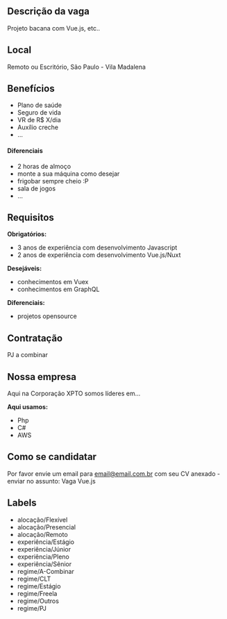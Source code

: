 <!--
==================================================
POR FAVOR, SÓ POSTE SE A VAGA FOR PARA TRABALHAR COM VUE.JS OU TECNOLOGIAS DO ECOSSISTEMA!

Exemplo: `[São Paulo/SP] Vue.JS Developer @NOME DA EMPRESA`
Exemplo: `[São Paulo/SP | Santos/SP | Remoto] Front-end Developer @NOME DA EMPRESA`
Exemplo: `[Remoto] FullStack Developer @NOME DA EMPRESA`

==================================================
-->

## Descrição da vaga

Projeto bacana com Vue.js, etc..

## Local

Remoto ou Escritório, São Paulo - Vila Madalena

## Benefícios

- Plano de saúde
- Seguro de vida
- VR de R$ X/dia
- Auxílio creche
- ...

#### Diferenciais

- 2 horas de almoço
- monte a sua máquina como desejar
- frigobar sempre cheio :P
- sala de jogos
- ...

## Requisitos

**Obrigatórios:**
- 3 anos de experiência com desenvolvimento Javascript
- 2 anos de experiência com desenvolvimento Vue.js/Nuxt

**Desejáveis:**
- conhecimentos em Vuex
- conhecimentos em GraphQL

**Diferenciais:**
- projetos opensource

## Contratação

PJ a combinar

## Nossa empresa

Aqui na Corporação XPTO somos líderes em...

**Aqui usamos:**
- Php
- C#
- AWS

## Como se candidatar

Por favor envie um email para email@email.com.br com seu CV anexado - enviar no assunto: Vaga Vue.js

## Labels

- alocação/Flexível
- alocação/Presencial
- alocação/Remoto
- experiência/Estágio
- experiência/Júnior
- experiência/Pleno
- experiência/Sênior
- regime/A-Combinar
- regime/CLT
- regime/Estágio
- regime/Freela
- regime/Outros
- regime/PJ
